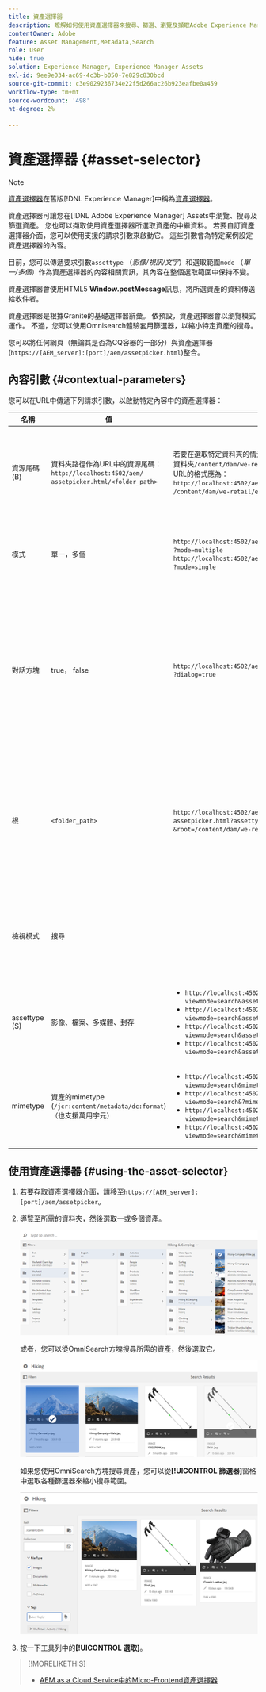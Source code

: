 ```yaml
---
title: 資產選擇器
description: 瞭解如何使用資產選擇器來搜尋、篩選、瀏覽及擷取Adobe Experience Manager Assets中資產的中繼資料。 也會瞭解如何自訂資產選擇器介面。
contentOwner: Adobe
feature: Asset Management,Metadata,Search
role: User
hide: true
solution: Experience Manager, Experience Manager Assets
exl-id: 9ee9e034-ac69-4c3b-b050-7e829c830bcd
source-git-commit: c3e9029236734e22f5d266ac26b923eafbe0a459
workflow-type: tm+mt
source-wordcount: '498'
ht-degree: 2%

---
```


# 資產選擇器 {#asset-selector}

>[!NOTE]
>
>[資產選擇器](https://experienceleague.adobe.com/docs/experience-manager-cloud-service/content/assets/manage/asset-selector.html?lang=zh-Hant)在舊版[!DNL Experience Manager]中稱為[資產選擇器](https://helpx.adobe.com/tw/experience-manager/6-2/assets/using/asset-picker.html)。

資產選擇器可讓您在[!DNL Adobe Experience Manager] Assets中瀏覽、搜尋及篩選資產。 您也可以擷取使用資產選擇器所選取資產的中繼資料。 若要自訂資產選擇器介面，您可以使用支援的請求引數來啟動它。 這些引數會為特定案例設定資產選擇器的內容。

目前，您可以傳遞要求引數`assettype` （*影像/視訊/文字*）和選取範圍`mode` （*單一/多個*）作為資產選擇器的內容相關資訊，其內容在整個選取範圍中保持不變。

資產選擇器會使用HTML5 **Window.postMessage**&#x200B;訊息，將所選資產的資料傳送給收件者。

資產選擇器是根據Granite的基礎選擇器辭彙。 依預設，資產選擇器會以瀏覽模式運作。 不過，您可以使用Omnisearch體驗套用篩選器，以縮小特定資產的搜尋。

您可以將任何網頁（無論其是否為CQ容器的一部分）與資產選擇器(`https://[AEM_server]:[port]/aem/assetpicker.html`)整合。

## 內容引數 {#contextual-parameters}

您可以在URL中傳遞下列請求引數，以啟動特定內容中的資產選擇器：

| 名稱 | 值 | 範例 | 用途 |
|---|---|---|---|
| 資源尾碼(B) | 資料夾路徑作為URL中的資源尾碼： `http://localhost:4502/aem/`<br>`assetpicker.html/<folder_path>` | 若要在選取特定資料夾的情況下啟動資產選擇器（例如，在選取資料夾`/content/dam/we-retail/en/activities`的情況下），URL的格式應為： `http://localhost:4502/aem/assetpicker.html`<br>`/content/dam/we-retail/en/activities?assettype=images` | 如果您在啟動資產選擇器時要求選擇特定資料夾，請將其作為資源尾碼傳遞。 |
| 模式 | 單一，多個 | `http://localhost:4502/aem/assetpicker.html`<br>`?mode=multiple` <br> `http://localhost:4502/aem/assetpicker.html`<br>`?mode=single` | 在多重模式中，您可以使用資產選擇器同時選取數個資產。 |
| 對話方塊 | true， false | `http://localhost:4502/aem/assetpicker.html`<br>`?dialog=true` | 使用這些引數以Granite對話方塊開啟資產選擇器。 此選項僅適用於透過Granite路徑欄位啟動資產選擇器，並將其設定為pickerSrc URL時。 |
| 根 | `<folder_path>` | `http://localhost:4502/aem/`<br>`assetpicker.html?assettype=images`<br>`&root=/content/dam/we-retail/en/activities` | 使用此選項可指定資產選擇器的根資料夾。 在此情況下，資產選擇器可讓您僅選取根資料夾下的子資產（直接/間接）。 |
| 檢視模式 | 搜尋 |  | 若要在搜尋模式中啟動資產選擇器，請使用assettype和mimetype引數。 |
| assettype (S) | 影像、檔案、多媒體、封存 | <ul><li>`http://localhost:4502/aem/assetpicker.html?viewmode=search&assettype=images`</li> <li>`http://localhost:4502/aem/assetpicker.html?viewmode=search&assettype=documents`</li> <li>`http://localhost:4502/aem/assetpicker.html?viewmode=search&assettype=multimedia`</li> <li>`http://localhost:4502/aem/assetpicker.html?viewmode=search&assettype=archives`</li> | 使用此選項可依據傳遞的值來篩選資產型別。 |
| mimetype | 資產的mimetype (`/jcr:content/metadata/dc:format`) （也支援萬用字元） | <ul><li>`http://localhost:4502/aem/assetpicker.html?viewmode=search&mimetype=image/png`</li>  <li>`http://localhost:4502/aem/assetpicker.html?viewmode=search&?mimetype=*png`</li>  <li>`http://localhost:4502/aem/assetpicker.html?viewmode=search&mimetype=*presentation`</li>  <li>`http://localhost:4502/aem/assetpicker?viewmode=search&mimetype=*presentation&mimetype=*png`</li></ul> | 用它根據MIME型別篩選資產 |

## 使用資產選擇器 {#using-the-asset-selector}

1. 若要存取資產選擇器介面，請移至`https://[AEM_server]:[port]/aem/assetpicker`。
1. 導覽至所需的資料夾，然後選取一或多個資產。

   ![chlimage_1-441](assets/chlimage_1-441.png)

   或者，您可以從OmniSearch方塊搜尋所需的資產，然後選取它。

   ![chlimage_1-442](assets/chlimage_1-442.png)

   如果您使用OmniSearch方塊搜尋資產，您可以從&#x200B;**[!UICONTROL 篩選器]**&#x200B;窗格中選取各種篩選器來縮小搜尋範圍。

   ![chlimage_1-443](assets/chlimage_1-443.png)

1. 按一下工具列中的&#x200B;**[!UICONTROL 選取]**。

>[!MORELIKETHIS]
>
>* [AEM as a Cloud Service中的Micro-Frontend資產選擇器](https://experienceleague.adobe.com/docs/experience-manager-cloud-service/content/assets/manage/asset-selector.html?lang=zh-Hant)

